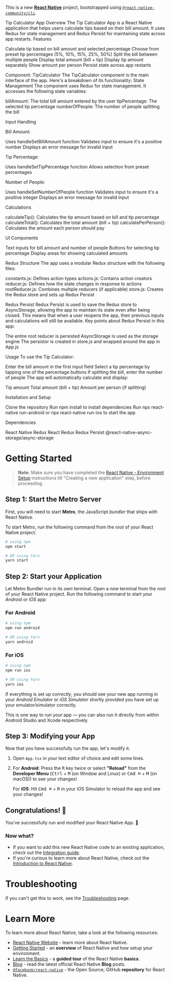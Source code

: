 This is a new [**React Native**](https://reactnative.dev) project, bootstrapped using [`@react-native-community/cli`](https://github.com/react-native-community/cli).

Tip Calculator App
Overview
The Tip Calculator App is a React Native application that helps users calculate tips based on their bill amount. It uses Redux for state management and Redux Persist for maintaining state across app restarts.
Features

Calculate tip based on bill amount and selected percentage
Choose from preset tip percentages (5%, 10%, 15%, 25%, 50%)
Split the bill between multiple people
Display total amount (bill + tip)
Display tip amount separately
Show amount per person
Persist state across app restarts

Component: TipCalculator
The TipCalculator component is the main interface of the app. Here's a breakdown of its functionality:
State Management
The component uses Redux for state management. It accesses the following state variables:

billAmount: The total bill amount entered by the user
tipPercentage: The selected tip percentage
numberOfPeople: The number of people splitting the bill

Input Handling

Bill Amount:

Uses handleSetBillAmount function
Validates input to ensure it's a positive number
Displays an error message for invalid input


Tip Percentage:

Uses handleSetTipPercentage function
Allows selection from preset percentages


Number of People:

Uses handleSetNumberOfPeople function
Validates input to ensure it's a positive integer
Displays an error message for invalid input



Calculations

calculateTip(): Calculates the tip amount based on bill and tip percentage
calculateTotal(): Calculates the total amount (bill + tip)
calculatePerPerson(): Calculates the amount each person should pay

UI Components

Text inputs for bill amount and number of people
Buttons for selecting tip percentage
Display areas for showing calculated amounts

Redux Structure
The app uses a modular Redux structure with the following files:

constants.js: Defines action types
actions.js: Contains action creators
reducer.js: Defines how the state changes in response to actions
rootReducer.js: Combines multiple reducers (if applicable)
store.js: Creates the Redux store and sets up Redux Persist

Redux Persist
Redux Persist is used to save the Redux store to AsyncStorage, allowing the app to maintain its state even after being closed. This means that when a user reopens the app, their previous inputs and calculations will still be available.
Key points about Redux Persist in this app:

The entire root reducer is persisted
AsyncStorage is used as the storage engine
The persistor is created in store.js and wrapped around the app in App.js

Usage
To use the Tip Calculator:

Enter the bill amount in the first input field
Select a tip percentage by tapping one of the percentage buttons
If splitting the bill, enter the number of people
The app will automatically calculate and display:

Tip amount
Total amount (bill + tip)
Amount per person (if splitting)



Installation and Setup

Clone the repository
Run npm install to install dependencies
Run npx react-native run-android or npx react-native run-ios to start the app

Dependencies

React Native
Redux
React Redux
Redux Persist
@react-native-async-storage/async-storage

# Getting Started

>**Note**: Make sure you have completed the [React Native - Environment Setup](https://reactnative.dev/docs/environment-setup) instructions till "Creating a new application" step, before proceeding.

## Step 1: Start the Metro Server

First, you will need to start **Metro**, the JavaScript _bundler_ that ships _with_ React Native.

To start Metro, run the following command from the _root_ of your React Native project:

```bash
# using npm
npm start

# OR using Yarn
yarn start
```

## Step 2: Start your Application

Let Metro Bundler run in its _own_ terminal. Open a _new_ terminal from the _root_ of your React Native project. Run the following command to start your _Android_ or _iOS_ app:

### For Android

```bash
# using npm
npm run android

# OR using Yarn
yarn android
```

### For iOS

```bash
# using npm
npm run ios

# OR using Yarn
yarn ios
```

If everything is set up _correctly_, you should see your new app running in your _Android Emulator_ or _iOS Simulator_ shortly provided you have set up your emulator/simulator correctly.

This is one way to run your app — you can also run it directly from within Android Studio and Xcode respectively.

## Step 3: Modifying your App

Now that you have successfully run the app, let's modify it.

1. Open `App.tsx` in your text editor of choice and edit some lines.
2. For **Android**: Press the <kbd>R</kbd> key twice or select **"Reload"** from the **Developer Menu** (<kbd>Ctrl</kbd> + <kbd>M</kbd> (on Window and Linux) or <kbd>Cmd ⌘</kbd> + <kbd>M</kbd> (on macOS)) to see your changes!

   For **iOS**: Hit <kbd>Cmd ⌘</kbd> + <kbd>R</kbd> in your iOS Simulator to reload the app and see your changes!

## Congratulations! :tada:

You've successfully run and modified your React Native App. :partying_face:

### Now what?

- If you want to add this new React Native code to an existing application, check out the [Integration guide](https://reactnative.dev/docs/integration-with-existing-apps).
- If you're curious to learn more about React Native, check out the [Introduction to React Native](https://reactnative.dev/docs/getting-started).

# Troubleshooting

If you can't get this to work, see the [Troubleshooting](https://reactnative.dev/docs/troubleshooting) page.

# Learn More

To learn more about React Native, take a look at the following resources:

- [React Native Website](https://reactnative.dev) - learn more about React Native.
- [Getting Started](https://reactnative.dev/docs/environment-setup) - an **overview** of React Native and how setup your environment.
- [Learn the Basics](https://reactnative.dev/docs/getting-started) - a **guided tour** of the React Native **basics**.
- [Blog](https://reactnative.dev/blog) - read the latest official React Native **Blog** posts.
- [`@facebook/react-native`](https://github.com/facebook/react-native) - the Open Source; GitHub **repository** for React Native.
